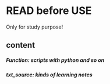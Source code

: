 
# READ before USE

Only for study purpose!

## content

##### Function: scripts with python and so on

##### txt_source: kinds of learning notes
